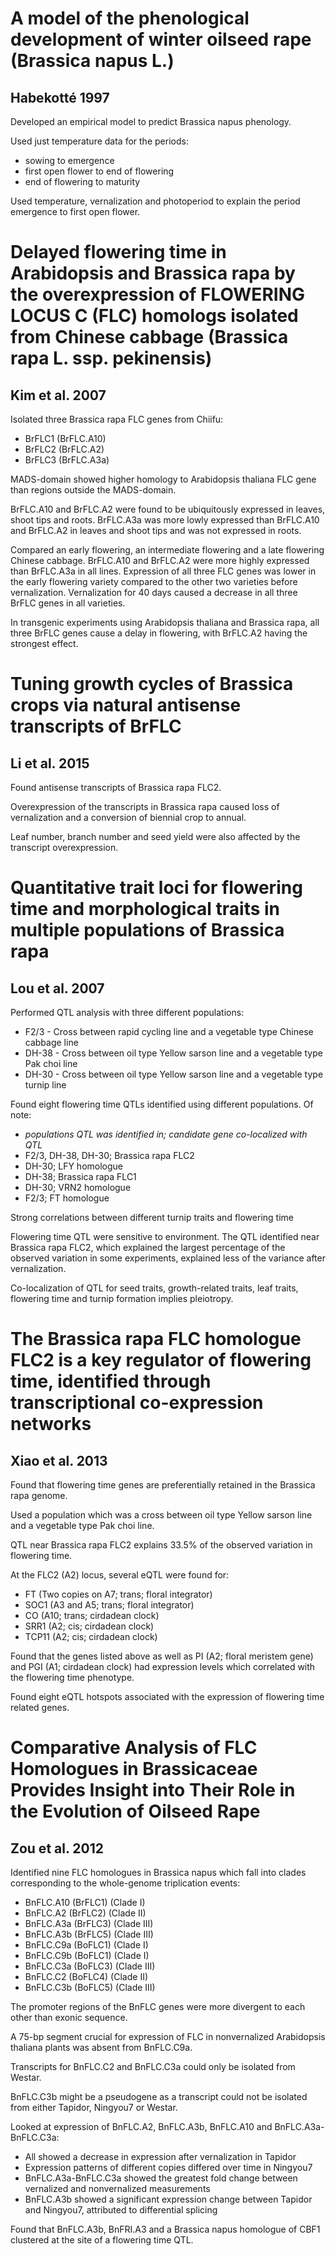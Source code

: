 A model of the phenological development of winter oilseed rape (Brassica napus L.)
==================================================================================
Habekotté 1997
--------------
Developed an empirical model to predict Brassica napus phenology.

Used just temperature data for the periods:
  + sowing to emergence
  + first open flower to end of flowering
  + end of flowering to maturity

Used temperature, vernalization and photoperiod to explain the period emergence to first open flower.


Delayed flowering time in Arabidopsis and Brassica rapa by the overexpression of FLOWERING LOCUS C (FLC) homologs isolated from Chinese cabbage (Brassica rapa L. ssp. pekinensis)
==================================================================================================================================================================================
Kim et al. 2007
---------------
Isolated three Brassica rapa FLC genes from Chiifu:
  + BrFLC1 (BrFLC.A10)
  + BrFLC2 (BrFLC.A2)
  + BrFLC3 (BrFLC.A3a)

MADS-domain showed higher homology to Arabidopsis thaliana FLC gene than regions outside the MADS-domain.

BrFLC.A10 and BrFLC.A2 were found to be ubiquitously expressed in leaves, shoot tips and roots. BrFLC.A3a was more lowly expressed than BrFLC.A10 and BrFLC.A2 in leaves and shoot tips and was not expressed in roots.

Compared an early flowering, an intermediate flowering and a late flowering Chinese cabbage. BrFLC.A10 and BrFLC.A2 were more highly expressed than BrFLC.A3a in all lines. Expression of all three FLC genes was lower in the early flowering variety compared to the other two varieties before vernalization. Vernalization for 40 days caused a decrease in all three BrFLC genes in all varieties.

In transgenic experiments using Arabidopsis thaliana and Brassica rapa, all three BrFLC genes cause a delay in flowering, with BrFLC.A2 having the strongest effect.


Tuning growth cycles of Brassica crops via natural antisense transcripts of BrFLC
=================================================================================
Li et al. 2015
--------------
Found antisense transcripts of Brassica rapa FLC2.

Overexpression of the transcripts in Brassica rapa caused loss of vernalization and a conversion of biennial crop to annual.

Leaf number, branch number and seed yield were also affected by the transcript overexpression.


Quantitative trait loci for flowering time and morphological traits in multiple populations of Brassica rapa
============================================================================================================
Lou et al. 2007
---------------
Performed QTL analysis with three different populations:
  + F2/3 - Cross between rapid cycling line and a vegetable type Chinese cabbage line
  + DH-38 - Cross between oil type Yellow sarson line and a vegetable type Pak choi line
  + DH-30 - Cross between oil type Yellow sarson line and a vegetable type turnip line

Found eight flowering time QTLs identified using different populations. Of note:
  + *populations QTL was identified in; candidate gene co-localized with QTL*
  + F2/3, DH-38, DH-30; Brassica rapa FLC2
  + DH-30; LFY homologue
  + DH-38; Brassica rapa FLC1
  + DH-30; VRN2 homologue
  + F2/3; FT homologue

Strong correlations between different turnip traits and flowering time

Flowering time QTL were sensitive to environment. The QTL identified near Brassica rapa FLC2, which explained the largest percentage of the observed variation in some experiments, explained less of the variance after vernalization.
  
Co-localization of QTL for seed traits, growth-related traits, leaf traits, flowering time and turnip formation implies pleiotropy.


The Brassica rapa FLC homologue FLC2 is a key regulator of flowering time, identified through transcriptional co-expression networks
====================================================================================================================================
Xiao et al. 2013
----------------
Found that flowering time genes are preferentially retained in the Brassica rapa genome.

Used a population which was a cross between oil type Yellow sarson line and a vegetable type Pak choi line.

QTL near Brassica rapa FLC2 explains 33.5% of the observed variation in flowering time.

At the FLC2 (A2) locus, several eQTL were found for:
  + FT (Two copies on A7; trans; floral integrator)
  + SOC1 (A3 and A5; trans; floral integrator)
  + CO (A10; trans; cirdadean clock)
  + SRR1 (A2; cis; cirdadean clock)
  + TCP11 (A2; cis; cirdadean clock)

Found that the genes listed above as well as PI (A2; floral meristem gene) and PGI (A1; cirdadean clock) had expression levels which correlated with the flowering time phenotype.

Found eight eQTL hotspots associated with the expression of flowering time related genes.


Comparative Analysis of FLC Homologues in Brassicaceae Provides Insight into Their Role in the Evolution of Oilseed Rape
========================================================================================================================
Zou et al. 2012
---------------
Identified nine FLC homologues in Brassica napus which fall into clades corresponding to the whole-genome triplication events:
  + BnFLC.A10 (BrFLC1) (Clade I)
  + BnFLC.A2 (BrFLC2) (Clade II)
  + BnFLC.A3a (BrFLC3) (Clade III)
  + BnFLC.A3b (BrFLC5) (Clade III)
  + BnFLC.C9a (BoFLC1) (Clade I)
  + BnFLC.C9b (BoFLC1) (Clade I)
  + BnFLC.C3a (BoFLC3) (Clade III)
  + BnFLC.C2 (BoFLC4) (Clade II)
  + BnFLC.C3b (BoFLC5) (Clade III)

The promoter regions of the BnFLC genes were more divergent to each other than exonic sequence.

A 75-bp segment crucial for expression of FLC in nonvernalized Arabidopsis thaliana plants was absent from BnFLC.C9a.

Transcripts for BnFLC.C2 and BnFLC.C3a could only be isolated from Westar.

BnFLC.C3b might be a pseudogene as a transcript could not be isolated from either Tapidor, Ningyou7 or Westar.

Looked at expression of BnFLC.A2, BnFLC.A3b, BnFLC.A10 and BnFLC.A3a-BnFLC.C3a:
  + All showed a decrease in expression after vernalization in Tapidor
  + Expression patterns of different copies differed over time in Ningyou7
  + BnFLC.A3a-BnFLC.C3a showed the greatest fold change between vernalized and nonvernalized measurements
  + BnFLC.A3b showed a significant expression change between Tapidor and Ningyou7, attributed to differential splicing

Found that BnFLC.A3b, BnFRI.A3 and a Brassica napus homologue of CBF1 clustered at the site of a flowering time QTL.
